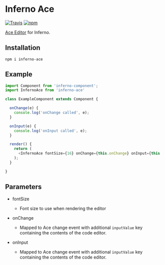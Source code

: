 # Inferno Ace

[![Travis](https://img.shields.io/travis/scripter-co/inferno-ace.svg)](https://travis-ci.org/scripter-co/inferno-ace) [![npm](https://img.shields.io/npm/v/inferno-ace.svg)](https://www.npmjs.com/package/inferno-ace)

[Ace Editor](https://ace.c9.io/) for Inferno.

## Installation

`npm i inferno-ace`

## Example

```javascript
import Component from 'inferno-component';
import InfernoAce from 'inferno-ace'

class ExampleComponent extends Component {

  onChange(e) {
    console.log('onChange called', e);
  }

  onInput(e) {
    console.log('onInput called', e);
  }

  render() {
    return (
      <InfernoAce fontSize={16} onChange={this.onChange} onInput={this.onInput} />
    );
  }

}
```

## Parameters

* fontSize
  - Font size to use when rendering the editor

* onChange
  - Mapped to Ace change event with additional `inputValue` key containing the contents of the code editor.

* onInput
  - Mapped to Ace change event with additional `inputValue` key containing the contents of the code editor.
